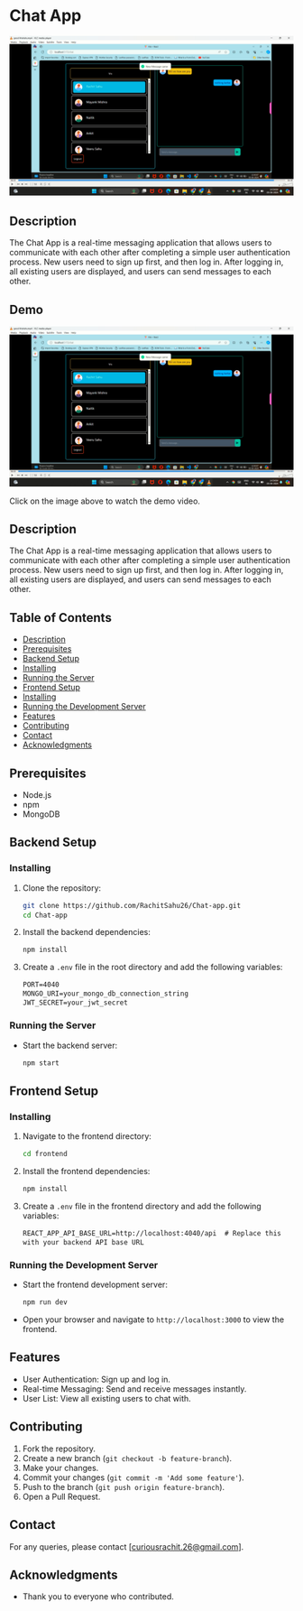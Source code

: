 
# Chat App

![Chat App](https://github.com/RachitSahu26/Chat-app/blob/main/Screenshot%20(352).png)

## Description
The Chat App is a real-time messaging application that allows users to communicate with each other after completing a simple user authentication process. New users need to sign up first, and then log in. After logging in, all existing users are displayed, and users can send messages to each other.

## Demo

[![Watch the Demo Video](https://github.com/RachitSahu26/Chat-app/blob/main/Screenshot%20(352).png)](https://www.youtube.com/watch?v=epQApJ8trf0&t=1s)

Click on the image above to watch the demo video.

## Description
The Chat App is a real-time messaging application that allows users to communicate with each other after completing a simple user authentication process. New users need to sign up first, and then log in. After logging in, all existing users are displayed, and users can send messages to each other.

## Table of Contents
- [Description](#description)
- [Prerequisites](#prerequisites)
- [Backend Setup](#backend-setup)
- [Installing](#installing)
- [Running the Server](#running-the-server)
- [Frontend Setup](#frontend-setup)
- [Installing](#installing-1)
- [Running the Development Server](#running-the-development-server)
- [Features](#features)
- [Contributing](#contributing)
- [Contact](#contact)
- [Acknowledgments](#acknowledgments)

## Prerequisites
- Node.js
- npm
- MongoDB

## Backend Setup

### Installing
1. Clone the repository:
    ```bash
    git clone https://github.com/RachitSahu26/Chat-app.git
    cd Chat-app
    ```

2. Install the backend dependencies:
    ```bash
    npm install
    ```

3. Create a `.env` file in the root directory and add the following variables:
    ```env
    PORT=4040
    MONGO_URI=your_mongo_db_connection_string
    JWT_SECRET=your_jwt_secret
    ```

### Running the Server
- Start the backend server:
    ```bash
    npm start
    ```

## Frontend Setup

### Installing
1. Navigate to the frontend directory:
    ```bash
    cd frontend
    ```

2. Install the frontend dependencies:
    ```bash
    npm install
    ```

3. Create a `.env` file in the frontend directory and add the following variables:
    ```env
    REACT_APP_API_BASE_URL=http://localhost:4040/api  # Replace this with your backend API base URL
    ```

### Running the Development Server
- Start the frontend development server:
    ```bash
    npm run dev
    ```

- Open your browser and navigate to `http://localhost:3000` to view the frontend.

## Features
- User Authentication: Sign up and log in.
- Real-time Messaging: Send and receive messages instantly.
- User List: View all existing users to chat with.

## Contributing
1. Fork the repository.
2. Create a new branch (`git checkout -b feature-branch`).
3. Make your changes.
4. Commit your changes (`git commit -m 'Add some feature'`).
5. Push to the branch (`git push origin feature-branch`).
6. Open a Pull Request.


## Contact
For any queries, please contact [curiousrachit.26@gmail.com].

## Acknowledgments
- Thank you to everyone who contributed.
